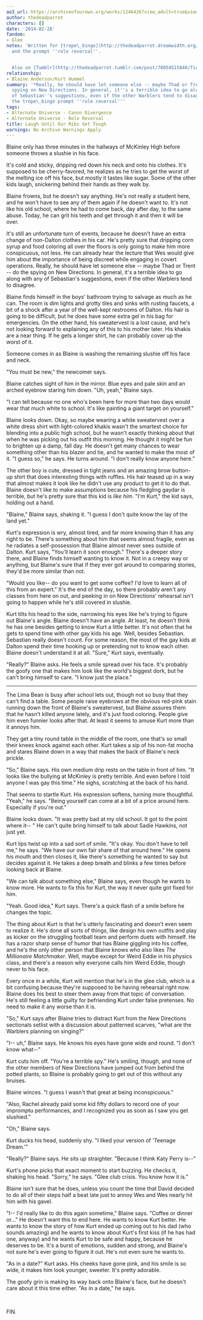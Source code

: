 ```yaml
---
ao3_url: https://archiveofourown.org/works/1246426?view_adult=true&view_full_work=true
author: thedeadparrot
characters: []
date: '2014-02-28'
fandom:
- Glee
notes: 'Written for [trope\_bingo](http://thedeadparrot.dreamwidth.org/546413.html)
  and the prompt ''role reversal''.


  Also on [Tumblr](http://thedeadparrot.tumblr.com/post/78054515840/fic-laugh-until-our-ribs-get-tough-glee-kurt-blaine)'
relationship:
- Blaine Anderson/Kurt Hummel
summary: '*Really, he should have let someone else -- maybe Thad or Trent -- do the
  spying on New Directions. In general, it''s a terrible idea to go along with any
  of Sebastian''s suggestions, even if the other Warblers tend to disagree.* - for
  the trope\_bingo prompt ''role reversal'''
tags:
- Alternate Universe - Canon Divergence
- Alternate Universe - Role Reversal
title: Laugh Until Our Ribs Get Tough
warnings: No Archive Warnings Apply
---
```


Blaine only has three minutes in the hallways of McKinley High before someone throws a slushie in his face.

It's cold and sticky, dripping red down his neck and onto his clothes. It's supposed to be cherry-favored, he realizes as he tries to get the worst of the melting ice off his face, but mostly it tastes like sugar. Some of the other kids laugh, snickering behind their hands as they walk by.

Blaine frowns, but he doesn't say anything. He's not really a student here, and he won't have to see any of them again if he doesn't want to. It's not like his old school, where he had to come back, day after day, to the same abuse. Today, he can grit his teeth and get through it and then it will be over.

It's still an unfortunate turn of events, because he doesn't have an extra change of non-Dalton clothes in his car. He's pretty sure that dripping corn syrup and food coloring all over the floors is only going to make him more conspicuous, not less. He can already hear the lecture that Wes would give him about the importance of being discreet while engaging in covert operations. Really, he should have let someone else -- maybe Thad or Trent -- do the spying on New Directions. In general, it's a terrible idea to go along with any of Sebastian's suggestions, even if the other Warblers tend to disagree.

Blaine finds himself in the boys' bathroom trying to salvage as much as he can. The room is dim lights and grotty tiles and sinks with rusting faucets, a bit of a shock after a year of the well-kept restrooms of Dalton. His hair is going to be difficult, but he does have some extra gel in his bag for emergencies. On the other hand, his sweatervest is a lost cause, and he's not looking forward to explaining any of this to his mother later. His khakis are a near thing. If he gets a longer shirt, he can probably cover up the worst of it.

Someone comes in as Blaine is washing the remaining slushie off his face and neck.

"You must be new," the newcomer says.

Blaine catches sight of him in the mirror. Blue eyes and pale skin and an arched eyebrow staring him down. "Uh, yeah," Blaine says.

"I can tell because no one who's been here for more than two days would wear that much white to school. It's like painting a giant target on yourself."

Blaine looks down. Okay, so maybe wearing a white sweatervest over a white dress shirt with light-colored khakis wasn't the smartest choice for blending into a public high school, but he wasn't exactly thinking about that when he was picking out his outfit this morning. He thought it might be fun to brighten up a damp, fall day. He doesn't get many chances to wear something other than his blazer and tie, and he wanted to make the most of it. "I guess so," he says. He turns around. "I don't really know anyone here."

The other boy is cute, dressed in tight jeans and an amazing brow button-up shirt that does interesting things with ruffles. His hair teased up in a way that almost makes it look like he didn't use any product to get it to do that. Blaine doesn't like to make assumptions because his fledgling gaydar is terrible, but he's pretty sure that this kid is *like him*. "I'm Kurt," the kid says, holding out a hand.

"Blaine," Blaine says, shaking it. "I guess I don't quite know the lay of the land yet."

Kurt's expression is wry, almost tired, and far more knowing than it has any right to be. There's something about him that seems almost fragile, even as he radiates a self-possession that Blaine almost never sees outside of Dalton. Kurt says, "You'll learn it soon enough." There's a deeper story there, and Blaine finds himself wanting to know it. Not in a creepy way or anything, but Blaine's sure that if they ever got around to comparing stories, they'd be more similar than not.

"Would you like-- do you want to get some coffee? I'd love to learn all of this from an expert." It's the end of the day, so there probably aren't any classes from here on out, and peeking in on New Directions' rehearsal isn't going to happen while he's still covered in slushie.

Kurt tilts his head to the side, narrowing his eyes like he's trying to figure out Blaine's angle. Blaine doesn't have an angle. At least, he doesn't think he has one besides getting to know Kurt a little better. It's not often that he gets to spend time with other gay kids his age. Well, besides Sebastian. Sebastian really doesn't count. For some reason, the most of the gay kids at Dalton spend their time hooking up or pretending not to know each other. Blaine doesn't understand it at all. "Sure," Kurt says, eventually.

"Really?" Blaine asks. He feels a smile spread over his face. It's probably the goofy one that makes him look like the world's biggest dork, but he can't bring himself to care. "I know just the place."

---

The Lima Bean is busy after school lets out, though not so busy that they can't find a table. Some people raise eyebrows at the obvious red-pink stain running down the front of Blaine's sweatervest, but Blaine assures them that he hasn't killed anyone lately, and it's just food coloring. People give him even funnier looks after that. At least it seems to amuse Kurt more than it annoys him.

They get a tiny round table in the middle of the room, one that's so small their knees knock against each other. Kurt takes a sip of his non-fat mocha and stares Blaine down in a way that makes the back of Blaine's neck prickle.

"So," Blaine says. His own medium drip rests on the table in front of him. "It looks like the bullying at McKinley is pretty terrible. And even before I told anyone I was gay this time." He sighs, scratching at the back of his hand.

That seems to startle Kurt. His expression softens, turning more thoughtful. "Yeah," he says. "Being yourself can come at a bit of a price around here. Especially if you're out."

Blaine looks down. "It was pretty bad at my old school. It got to the point where it-- " He can't quite bring himself to talk about Sadie Hawkins, not just yet.

Kurt lips twist up into a sad sort of smile. "It's okay. You don't have to tell me," he says. "We have our own fair share of that around here." He opens his mouth and then closes it, like there's something he wanted to say but decides against it. He takes a deep breath and blinks a few times before looking back at Blaine.

"We can talk about something else," Blaine says, even though he wants to know more. He wants to fix this for Kurt, the way it never quite got fixed for him.

"Yeah. Good idea," Kurt says. There's a quick flash of a smile before he changes the topic.

The thing about Kurt is that he's utterly fascinating and doesn't even seem to realize it. He's done all sorts of things, like design his own outfits and play as kicker on the struggling football team and perform duets with himself. He has a razor sharp sense of humor that has Blaine giggling into his coffee, and he's the only other person that Blaine knows who also likes *The Millionaire Matchmaker*. Well, maybe except for Weird Eddie in his physics class, and there's a reason why everyone calls him Weird Eddie, though never to his face.

Every once in a while, Kurt will mention that he's in the glee club, which is a bit confusing because they're supposed to be having rehearsal right now. Blaine does his best to steer them away from that topic of conversation. He's still feeling a little guilty for befriending Kurt under false pretenses. No need to make it any worse than it is.

"So," Kurt says after Blaine tries to distract Kurt from the New Directions sectionals setlist with a discussion about patterned scarves, "what are the Warblers planning on singing?"

"I-- uh," Blaine says. He knows his eyes have gone wide and round. "I don't know what--"

Kurt cuts him off. "You're a terrible spy." He's smiling, though, and none of the other members of New Directions have jumped out from behind the potted plants, so Blaine is probably going to get out of this without any bruises.

Blaine winces. "I guess I wasn't that great at being inconspicuous."

"Also, Rachel already paid some kid fifty dollars to record one of your impromptu performances, and I recognized you as soon as I saw you get slushied."

"Oh," Blaine says.

Kurt ducks his head, suddenly shy. "I liked your version of 'Teenage Dream.'"

"Really?" Blaine says. He sits up straighter. "Because I think Katy Perry is--"

Kurt's phone picks that exact moment to start buzzing. He checks it, shaking his head. "Sorry," he says. "Glee club crisis. You know how it is."

Blaine isn't sure that he does, unless you count the time that David decided to do all of their steps half a beat late just to annoy Wes and Wes nearly hit him with his gavel.

"I-- I'd really like to do this again sometime," Blaine says. "Coffee or dinner or…" He doesn't want this to end here. He wants to know Kurt better. He wants to know the story of how Kurt ended up coming out to his dad (who sounds amazing) and he wants to know about Kurt's first kiss (if he has had one, anyway) and he wants Kurt to be safe and happy, because he deserves to be. It's a burst of emotions, sudden and strong, and Blaine's not sure he's ever going to figure it out. He's not even sure he wants to.

"As in a date?" Kurt asks. His cheeks have gone pink, and his smile is so wide, it makes him look younger, sweeter. It's pretty adorable. 

The goofy grin is making its way back onto Blaine's face, but he doesn't care about it this time either. "As in a date," he says.

 

FIN.